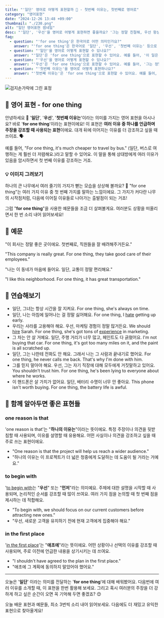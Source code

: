 ```yaml
---
title: "'일단' 영어로 어떻게 표현할까 💬 - 첫번째 이유는, 첫번째로 영어로"
category: "영어표현"
date: "2024-12-26 13:48 +09:00"
thumbnail: "./230.png"
alt: "일단 영어표현 썸네일"
desc: "'일단', '우선'을 영어로 어떻게 표현하면 좋을까요? '그는 정말 친절해, 우선 항상 도와줘'와 같이 사용할 수 있는 표현을 배워봅시다. 다양한 예문을 통해서 연습하고 본인의 표현으로 만들어 보세요."
faq:
  - question: "'for one thing'은 한국어로 어떤 의미인가요?"
    answer: "'for one thing'은 한국어로 '일단', '우선', '첫번째 이유는' 등으로 번역될 수 있습니다. 주로 여러 가지 이유 중 하나를 강조할 때 사용해요."
  - question: "'일단'을 영어로 어떻게 표현할 수 있나요?"
    answer: "'일단'은 'for one thing'으로 표현할 수 있어요. 예를 들어, '이 일은 어려워, 일단 시간도 부족해'는 'This task is tough, for one thing, I'm short on time'으로 말할 수 있어요."
  - question: "'우선'을 영어로 어떻게 표현할 수 있나요?"
    answer: "'우선'은 'for one thing'으로 표현할 수 있어요. 예를 들어, '그는 정말 친절해, 우선 항상 도와줘'는 'He's really kind, for one thing, he always helps me'로 말할 수 있어요."
  - question: "'첫번째 이유는'을 영어로 어떻게 표현하나요?"
    answer: "'첫번째 이유는'은 'for one thing'으로 표현할 수 있어요. 예를 들어, '첫번째 이유는 이 프로젝트가 우리에게 좋은 기회가 될 거예요'는 'For one thing, this project will be a great opportunity for us'로 표현할 수 있어요."
---
```


![검지손가락에 그린 표정](./230-1.jpg)

## 🌟 영어 표현 - for one thing

안녕하세요 👋 '**일단**', '**우선**', '**첫번째 이유는**'이라는 의미를 가지는 영어 표현을 아시나요? 바로 '**for one thing**'이라는 표현이에요! 이 표현은 **여러 이유 중 하나를 언급하며 주장을 강조할 때 사용되는 표현**이에요. 대개 뒤에 이어지는 이유를 더 강조하고 싶을 때 쓰이죠. 🗣️

예를 들어, "For one thing, it's much cheaper to travel by bus." (일단, 버스로 여행하는 게 훨씬 더 저렴해요.)라고 말할 수 있어요. 이 말을 통해 상대방에게 여러 이유가 있음을 암시하면서 첫 번째 이유를 강조하는 거죠.

### 💡 이미지 그려보기

하나의 큰 나무에서 여러 줄기의 가지가 뻗는 모습을 상상해 볼까요? 🌳 "for one thing"는 여러 가지 이유 중 첫 번째 가지를 말하는 느낌이에요. 그 가지가 커다란 나무의 시작점처럼, 다음에 이어질 이유들로 나아가는 출발점이 되는 거죠!

그럼 "**for one thing**"을 사용한 예문들을 조금 더 살펴볼게요. 여러분도 상황을 떠올리면서 한 번 소리 내어 읽어보세요!

## 📖 예문

"이 회사는 정말 좋은 곳이에요. 첫번째로, 직원들을 잘 배려해주거든요."

"This company is really great. For one thing, they take good care of their employees."

"나는 이 동네가 마음에 들어요. 일단, 교통이 정말 편리해요."

"I like this neighborhood. For one thing, it has great transportation."

## 💬 연습해보기

<ul data-interactive-list>
  <li data-interactive-item>
    <span data-toggler>일단, 그녀는 항상 시간을 잘 지켜요.</span>
    <span data-answer>For one thing, she's always on time.</span>
  </li>
  <li data-interactive-item>
    <span data-toggler>일단, 나는 아침에 일어나는 걸 정말 싫어해요.</span>
    <span data-answer>For one thing, I <a href="/blog/in-english/392.hate/">hate</a> getting up early.</span>
  </li>
  <li data-interactive-item>
    <span data-toggler>우리는 사라를 고용해야 해요. 우선, 마케팅 경험이 정말 많거든요.</span>
    <span data-answer>We should <a href="/blog/in-english/331.hire/">hire</a> Sarah. For one thing, she's got tons of <a href="/blog/in-english/415.experience/">experience</a> in marketing.</span>
  </li>
  <li data-interactive-item>
    <span data-toggler>그 차는 안 살 거예요. 일단, 주행 거리가 너무 많고, 페인트도 다 긁혔어요.</span>
    <span data-answer>I'm not buying that car. For one thing, it's got too many miles on it, and the paint is all scratched up.</span>
  </li>
  <li data-interactive-item>
    <span data-toggler>일단, 그는 나한테 전화도 안 해요. 그래서 나는 그 사람과 끝내기로 했어요.</span>
    <span data-answer>For one thing, he never calls me back. That's why I'm done with him.</span>
  </li>
  <li data-interactive-item>
    <span data-toggler>그를 믿지 말아야 해요. 우선, 그는 자기 직장에 대해 모두에게 거짓말하고 있어요.</span>
    <span data-answer>You shouldn't trust him. For one thing, he's been lying to everyone about where he works.</span>
  </li>
  <li data-interactive-item>
    <span data-toggler>이 핸드폰은 살 가치가 없어요. 일단, 배터리 수명이 너무 안 좋아요.</span>
    <span data-answer>This phone isn't worth buying. For one thing, the battery life is awful.</span>
  </li>
</ul>

## 🤝 함께 알아두면 좋은 표현들

### one reason is that

'one reason is that'는 "**하나의 이유는**"이라는 뜻이에요. 특정 주장이나 의견을 뒷받침할 때 사용되며, 이유를 설명할 때 유용해요. 어떤 사실이나 의견을 강조하고 싶을 때 주로 쓰는 표현이에요.

- "One reason is that the project will help us reach a wider audience."
- "하나의 이유는 이 프로젝트가 더 넓은 청중에게 도달하는 데 도움이 될 거라는 거예요."

### to begin with

'[to begin with](/blog/in-english/228.to-begin-with/)는 "**우선**" 또는 "**먼저**"라는 의미예요. 주제에 대한 설명을 시작할 때 사용되며, 논리적인 순서를 강조할 때 많이 쓰여요. 여러 가지 점을 논의할 때 첫 번째 점을 제시하는 데 적합해요.

- "To begin with, we should focus on our current customers before attracting new ones."
- "우선, 새로운 고객을 유치하기 전에 현재 고객에게 집중해야 해요."

### in the first place

'[in the first place](/blog/애초에-영어표현/)'는 "**애초에**"라는 뜻이에요. 어떤 상황이나 선택의 이유를 강조할 때 사용되며, 주로 이전에 언급한 내용을 상기시키는 데 쓰여요.

- "I shouldn't have agreed to the plan in the first place."
- "애초에 그 계획에 동의하지 말았어야 했어요."

---

오늘은 '**일단**' 이라는 의미를 전달하는 '**for one thing**'에 대해 배워봤어요. 다음번에 여러 이유를 소개할 때, 이 표현을 한번 활용해 보세요. 그리고 혹시 여러분의 주장을 더 강하게 하고 싶은 순간이 오면 꼭 기억해 두면 좋겠죠? 😊

오늘 배운 표현과 예문들, 최소 3번씩 소리 내어 읽어보세요. 다음에도 더 재밌고 유익한 표현으로 찾아올게요!
